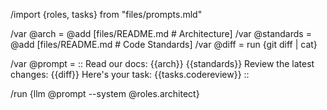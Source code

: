 /import {roles, tasks} from "files/prompts.mld"

/var @arch = @add [files/README.md # Architecture]
/var @standards = @add [files/README.md # Code Standards]
/var @diff = run {git diff | cat}

/var @prompt = ::
Read our docs: {{arch}} {{standards}}
Review the latest changes: {{diff}}
Here's your task: {{tasks.codereview}}
::

/run {llm @prompt --system @roles.architect}
